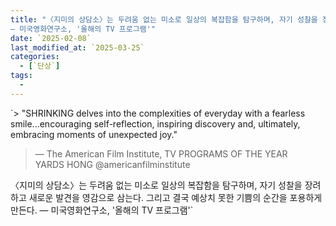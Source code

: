 ```yaml
---
title: "〈지미의 상담소〉는 두려움 없는 미소로 일상의 복잡함을 탐구하며, 자기 성찰을 장려하고 새로운 발견을 영감으로 삼는다. 그리고 결국 예상치 못한 기쁨의 순간을 포용하게 만든다.  
— 미국영화연구소, '올해의 TV 프로그램'"
date: `2025-02-08`
last_modified_at: `2025-03-25`
categories:
  - [`단상`]
tags:
  - 
---
```


`> "SHRINKING delves into the complexities of everyday with a fearless smile...encouraging self-reflection, inspiring discovery and, ultimately, embracing moments of unexpected joy."  
> — The American Film Institute, TV PROGRAMS OF THE YEAR  
> YARDS HONG @americanfilminstitute

〈지미의 상담소〉는 두려움 없는 미소로 일상의 복잡함을 탐구하며, 자기 성찰을 장려하고 새로운 발견을 영감으로 삼는다. 그리고 결국 예상치 못한 기쁨의 순간을 포용하게 만든다.
— 미국영화연구소, '올해의 TV 프로그램'`